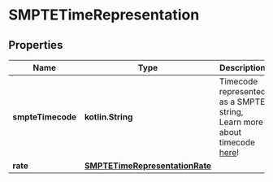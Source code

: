 
# SMPTETimeRepresentation

## Properties
| Name | Type | Description | Notes |
| ------------ | ------------- | ------------- | ------------- |
| **smpteTimecode** | **kotlin.String** | Timecode represented as a SMPTE string,    Learn more about timecode [here](https://workflow.frame.io/guide/timecode)! |  [optional] |
| **rate** | [**SMPTETimeRepresentationRate**](SMPTETimeRepresentationRate.md) |  |  [optional] |



